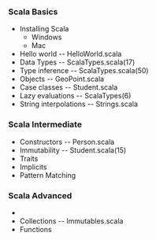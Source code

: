 ### Scala Basics
* Installing Scala
  - Windows
  - Mac
* Hello world -- HelloWorld.scala
* Data Types -- ScalaTypes.scala(17)
* Type inference -- ScalaTypes.scala(50)
* Objects -- GeoPoint.scala
* Case classes -- Student.scala
* Lazy evaluations -- ScalaTypes(6)
* String interpolations -- Strings.scala

### Scala Intermediate
* Constructors -- Person.scala
* Immutability -- Student.scala(15) 
* Traits
* Implicits
* Pattern Matching

### Scala Advanced
* 
* Collections -- Immutables.scala
* Functions
